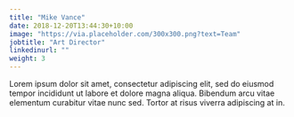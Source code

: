 ```yaml
---
title: "Mike Vance"
date: 2018-12-20T13:44:30+10:00
image: "https://via.placeholder.com/300x300.png?text=Team"
jobtitle: "Art Director"
linkedinurl: ""
weight: 3
---
```


Lorem ipsum dolor sit amet, consectetur adipiscing elit, sed do eiusmod tempor incididunt ut labore et dolore magna aliqua. Bibendum arcu vitae elementum curabitur vitae nunc sed. Tortor at risus viverra adipiscing at in.
